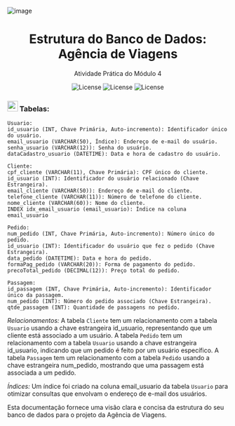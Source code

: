 
![image](https://github.com/rxaviersantos/BootcampWEX/assets/85380530/710bf6b0-79e6-4711-b5b0-db9cf8eb9296)

<h1 align="center"> Estrutura do Banco de Dados: Agência de Viagens </h1>

<p align="center">
  Atividade Prática do Módulo 4
</p>

<p align="center">
  <img alt="License" src="https://img.shields.io/badge/License-MIT-green.svg"> <img alt="License" src="https://img.shields.io/badge/java_8-✓-blue.svg"> <img alt="License" src="https://img.shields.io/badge/mysql-✓-blue.svg"
</p>


### <img width="24" height="24" src="https://img.icons8.com/external-tal-revivo-shadow-tal-revivo/24/external-mysql-an-open-source-relational-database-management-system-logo-shadow-tal-revivo.png" alt="external-mysql-an-open-source-relational-database-management-system-logo-shadow-tal-revivo"/>  Tabelas:

``` 
Usuario:
id_usuario (INT, Chave Primária, Auto-incremento): Identificador único do usuário.
email_usuario (VARCHAR(50), Índice): Endereço de e-mail do usuário.
senha_usuario (VARCHAR(12)): Senha do usuário.
dataCadastro_usuario (DATETIME): Data e hora de cadastro do usuário.
```
```
Cliente:
cpf_cliente (VARCHAR(11), Chave Primária): CPF único do cliente.
id_usuario (INT): Identificador do usuário relacionado (Chave Estrangeira).
email_cliente (VARCHAR(50)): Endereço de e-mail do cliente.
telefone_cliente (VARCHAR(11)): Número de telefone do cliente.
nome_cliente (VARCHAR(60)): Nome do cliente.
INDEX idx_email_usuario (email_usuario): Índice na coluna email_usuario
```

```
Pedido:
num_pedido (INT, Chave Primária, Auto-incremento): Número único do pedido.
id_usuario (INT): Identificador do usuário que fez o pedido (Chave Estrangeira).
data_pedido (DATETIME): Data e hora do pedido.
formaPag_pedido (VARCHAR(20)): Forma de pagamento do pedido.
precoTotal_pedido (DECIMAL(12)): Preço total do pedido.
```

```
Passagem:
id_passagem (INT, Chave Primária, Auto-incremento): Identificador único da passagem.
num_pedido (INT): Número do pedido associado (Chave Estrangeira).
qtde_passagem (INT): Quantidade de passagens no pedido.
```
*Relacionamentos:*
A tabela `Cliente` tem um relacionamento com a tabela `Usuario` usando a chave estrangeira id_usuario, representando que um cliente está associado a um usuário.
A tabela `Pedido` tem um relacionamento com a tabela `Usuario` usando a chave estrangeira id_usuario, indicando que um pedido é feito por um usuário específico.
A tabela `Passagem` tem um relacionamento com a tabela `Pedido` usando a chave estrangeira num_pedido, mostrando que uma passagem está associada a um pedido.

*Índices:* 
Um índice foi criado na coluna email_usuario da tabela `Usuario` para otimizar consultas que envolvam o endereço de e-mail dos usuários.

Esta documentação fornece uma visão clara e concisa da estrutura do seu banco de dados para o projeto da Agência de Viagens. 